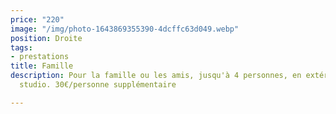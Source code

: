 ```yaml
---
price: "220"
image: "/img/photo-1643869355390-4dcffc63d049.webp"
position: Droite
tags:
- prestations
title: Famille
description: Pour la famille ou les amis, jusqu'à 4 personnes, en extérieur ou en
  studio. 30€/personne supplémentaire

---
```

